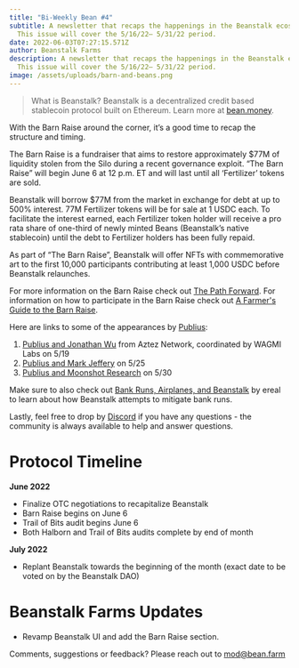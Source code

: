 ```yaml
---
title: "Bi-Weekly Bean #4"
subtitle: A newsletter that recaps the happenings in the Beanstalk ecosystem.
  This issue will cover the 5/16/22– 5/31/22 period.
date: 2022-06-03T07:27:15.571Z
author: Beanstalk Farms
description: A newsletter that recaps the happenings in the Beanstalk ecosystem.
  This issue will cover the 5/16/22– 5/31/22 period.
image: /assets/uploads/barn-and-beans.png
---
```

> What is Beanstalk? Beanstalk is a decentralized credit based stablecoin protocol built on Ethereum. Learn more at [bean.money](bean.money).

With the Barn Raise around the corner, it’s a good time to recap the structure and timing.

The Barn Raise is a fundraiser that aims to restore approximately $77M of liquidity stolen from the Silo during a recent governance exploit. “The Barn Raise” will begin June 6 at 12 p.m. ET and will last until all ‘Fertilizer’ tokens are sold.

Beanstalk will borrow $77M from the market in exchange for debt at up to 500% interest. 77M Fertilizer tokens will be for sale at 1 USDC each. To facilitate the interest earned, each Fertilizer token holder will receive a pro rata share of one-third of newly minted Beans (Beanstalk’s native stablecoin) until the debt to Fertilizer holders has been fully repaid.

As part of “The Barn Raise”, Beanstalk will offer NFTs with commemorative art to the first 10,000 participants contributing at least 1,000 USDC before Beanstalk relaunches.

For more information on the Barn Raise check out [The Path Forward](https://bean.money/blog/path-forward). For information on how to participate in the Barn Raise check out [A Farmer's Guide to the Barn Raise](https://bean.money/blog/a-farmers-guide-to-the-barn-raise).

Here are links to some of the appearances by [Publius](https://twitter.com/isthispublius?s=21&t=CZJ3hpS_RJRpYF5R8G2LMA):

1. [Publius and Jonathan Wu](https://anchor.fm/beanstalk-farms/episodes/Jonathan-Wu--Publius-Twitter-Spaces---051922-e1ipdu3/a-a7v7sls) from Aztez Network, coordinated by WAGMI Labs on 5/19
2. [Publius and Mark Jeffery](https://anchor.fm/beanstalk-farms/episodes/Mark-Jeffrey--Publius-Twitter-Spaces---052522-e1j35lk/a-a80fp22) on 5/25
3. [Publius and Moonshot Research](https://open.spotify.com/show/4lnLGAVG4GdYwDMC0kV1GS) on 5/30

Make sure to also check out [Bank Runs, Airplanes, and Beanstalk](https://bean.money/blog/bank-runs-airplanes-and-beanstalk) by ereal to learn about how Beanstalk attempts to mitigate bank runs.

Lastly, feel free to drop by [Discord](https://discord.gg/beanstalk) if you have any questions - the community is always available to help and answer questions.

# **Protocol Timeline**

**June 2022**

* Finalize OTC negotiations to recapitalize Beanstalk
* Barn Raise begins on June 6
* Trail of Bits audit begins June 6
* Both Halborn and Trail of Bits audits complete by end of month

**July 2022**

* Replant Beanstalk towards the beginning of the month (exact date to be voted on by the Beanstalk DAO)

# Beanstalk Farms **Updates**

* Revamp Beanstalk UI and add the Barn Raise section.

Comments, suggestions or feedback? Please reach out to mod@bean.farm